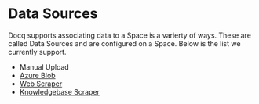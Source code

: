 # Data Sources

Docq supports associating data to a Space is a varierty of ways. These are called Data Sources and are configured on a Space. Below is the list we currently support.

- Manual Upload
- [Azure Blob](./config-spaces.md#data-source-azure-blob-container)
- [Web Scraper](./config-spaces.md#data-source-web-scraper)
- [Knowledgebase Scraper](./config-spaces.md#data-source-knowledgebase-scraper)

